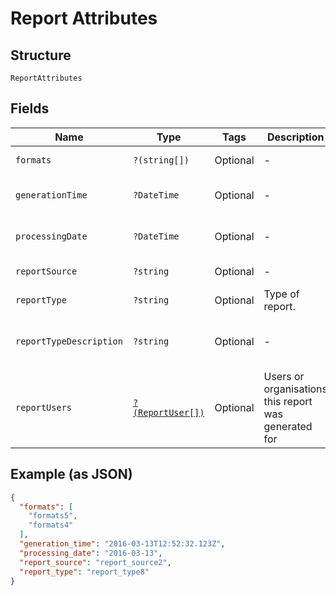 
# Report Attributes

## Structure

`ReportAttributes`

## Fields

| Name | Type | Tags | Description | Getter | Setter |
|  --- | --- | --- | --- | --- | --- |
| `formats` | `?(string[])` | Optional | - | getFormats(): ?array | setFormats(?array formats): void |
| `generationTime` | `?DateTime` | Optional | - | getGenerationTime(): ?\DateTime | setGenerationTime(?\DateTime generationTime): void |
| `processingDate` | `?DateTime` | Optional | - | getProcessingDate(): ?\DateTime | setProcessingDate(?\DateTime processingDate): void |
| `reportSource` | `?string` | Optional | - | getReportSource(): ?string | setReportSource(?string reportSource): void |
| `reportType` | `?string` | Optional | Type of report. | getReportType(): ?string | setReportType(?string reportType): void |
| `reportTypeDescription` | `?string` | Optional | - | getReportTypeDescription(): ?string | setReportTypeDescription(?string reportTypeDescription): void |
| `reportUsers` | [`?(ReportUser[])`](../../doc/models/report-user.md) | Optional | Users or organisations this report was generated for | getReportUsers(): ?array | setReportUsers(?array reportUsers): void |

## Example (as JSON)

```json
{
  "formats": [
    "formats5",
    "formats4"
  ],
  "generation_time": "2016-03-13T12:52:32.123Z",
  "processing_date": "2016-03-13",
  "report_source": "report_source2",
  "report_type": "report_type8"
}
```

